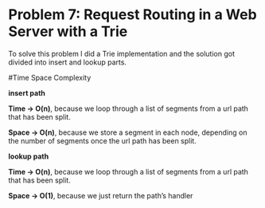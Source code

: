 # Problem 7: Request Routing in a Web Server with a Trie

To solve this problem I did a Trie implementation and the solution got divided into ​insert​ and lookup​ parts.

#Time Space Complexity

**insert path**

**Time → O(n)**, because we loop through a list of segments from a url path that has been split. 

**Space → O(n)**, because we store a segment in each node, depending on the number of segments once the url path has been split.

**lookup path**

**Time → O(n)**, because we loop through a list of segments from a url path that has been split.
 
**Space → O(1)**, because we just return the path’s handler
